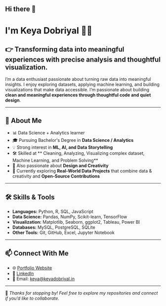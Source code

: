 ## Hi there 👋

# I'm Keya Dobriyal 👩‍💻
## 👉 Transforming data into meaningful experiences with precise analysis and thoughtful visualization.
I’m a data enthusiast passionate about turning raw data into meaningful insights. I enjoy exploring datasets, applying machine learning, and building visualizations that make data accessible.  I’m passionate about building **clean and meaningful experiences through thoughtful code and quiet design**.  

---

## 🚀 About Me  
- 📊 Data Science + Analytics learner  
- 🎓 Pursuing Bachelor's Degree in **Data Science / Analytics**  
- 💡 Strong interest in **ML, AI, and Data Storytelling**  
- 🛠️ Skilled at ** Cleaning, Analyzing, Visualizing complex dataset, Machine Learning, and Problem Solving**  
- 🎨 Also passionate about **Design and Creativity**  
- 🌱 Currently exploring **Real-World Data Projects** that combine data & creativity and **Open-Source Contributions**  

---

## 🛠️ Skills & Tools  
- **Languages:** Python, R, SQL, JavaScript  
- **Data Science:** Pandas, NumPy, Scikit-learn, TensorFlow  
- **Visualization:** Matplotlib, Seaborn, ggplot2, Tableau, Power BI  
- **Databases:** MySQL, PostgreSQL, SQLite  
- **Other Tools:** Git, GitHub, Excel, Jupyter Notebook  

---

## 📫 Connect With Me  
- 🌐 [Portfolio Website](https://keyadobriyal.in)  
- 💼 [LinkedIn](https://www.linkedin.com/in/keyadobriyal)  
- 📧 Email: keya@keyadobriyal.in  

---

🙏 *Thanks for stopping by! Feel free to explore my repositories and connect if you’d like to collaborate.*  
